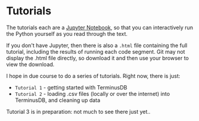 # Tutorials
The tutorials each are a [Jupyter Notebook](https://jupyter.org/),  so that you can interactively run the Python yourself as you read through the text.

If you don't have Jupyter,  then there is also a `.html` file containing the full tutorial, including the results of running each code segment. Git may not display the .html file directly, so download it and then use your browser to view the download.

I hope in due course to do a series of tutorials.  Right now,  there is just:
* `Tutorial 1` - getting started with TerminusDB
* `Tutorial 2` - loading .csv files (locally or over the internet) into TerminusDB, and cleaning up data

Tutorial 3 is in preparation: not much to see there just yet..
